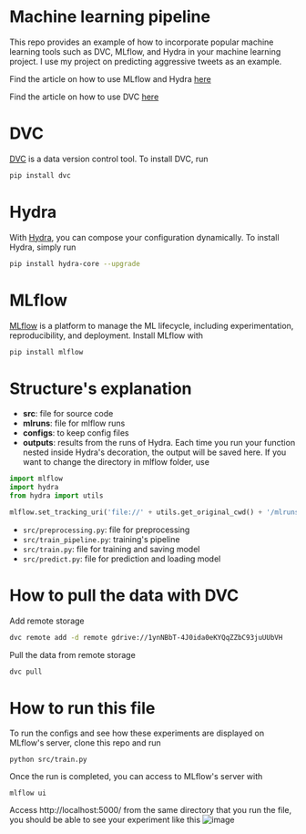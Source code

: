 # Machine learning pipeline
This repo provides an example of how to incorporate popular machine learning tools such as DVC, MLflow, and Hydra in your machine learning project. I use my project on predicting aggressive tweets as an example. 

Find the article on how to use MLflow and Hydra [here](https://towardsdatascience.com/achieve-reproducibility-in-machine-learning-with-these-two-tools-7bb20609cbb8?source=friends_link&sk=8e1e186294f46df97e0325ce9790f2d7)

Find the article on how to use DVC [here](https://towardsdatascience.com/introduction-to-dvc-data-version-control-tool-for-machine-learning-projects-7cb49c229fe0)

# DVC
[DVC](https://dvc.org/doc/start) is a data version control tool. To install DVC, run
```bash
pip install dvc
```

# Hydra
With [Hydra](https://hydra.cc/), you can compose your configuration dynamically. To install Hydra, simply run
```bash
pip install hydra-core --upgrade
```
# MLflow
[MLflow](https://mlflow.org/) is a platform to manage the ML lifecycle, including experimentation, reproducibility, and deployment. Install MLflow with 
```bash
pip install mlflow
```

# Structure's explanation
* **src**: file for source code
* **mlruns**: file for mlflow runs
* **configs**: to keep config files
* **outputs**: results from the runs of Hydra. Each time you run your function nested inside Hydra's decoration, the output will be saved here. If you want to change the directory in mlflow folder, use
```python
import mlflow
import hydra
from hydra import utils

mlflow.set_tracking_uri('file://' + utils.get_original_cwd() + '/mlruns')
```
* `src/preprocessing.py`: file for preprocessing
* `src/train_pipeline.py`: training's pipeline
* `src/train.py`: file for training and saving model
* `src/predict.py`: file for prediction and loading model

# How to pull the data with DVC

Add remote storage
```bash
dvc remote add -d remote gdrive://1ynNBbT-4J0ida0eKYQqZZbC93juUUbVH
```

Pull the data from remote storage
```bash
dvc pull 
```

# How to run this file
To run the configs and see how these experiments are displayed on MLflow's server, clone this repo and run
```
python src/train.py
```
Once the run is completed, you can access to MLflow's server with
```
mlflow ui
```
Access http://localhost:5000/ from the same directory that you run the file, you should be able to see your experiment like this
![image](https://github.com/khuyentran1401/Machine-learning-pipeline/blob/master/Screenshot%20from%202020-05-03%2016-41-21.png)
